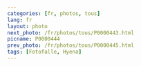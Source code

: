 ```yaml
---
categories: [fr, photos, tous]
lang: fr
layout: photo
next_photo: /fr/photos/tous/P0000443.html
picname: P0000444
prev_photo: /fr/photos/tous/P0000445.html
tags: [Fotofalle, Hyena]
---
```

